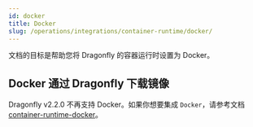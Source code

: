 ```yaml
---
id: docker
title: Docker
slug: /operations/integrations/container-runtime/docker/
---
```


文档的目标是帮助您将 Dragonfly 的容器运行时设置为 Docker。

## Docker 通过 Dragonfly 下载镜像

Dragonfly v2.2.0 不再支持 Docker。如果你想要集成 `Docker`，请参考文档 [container-runtime-docker](../../../../version-v2.1.x/operations/integrations/container-runtime/docker.md)。
